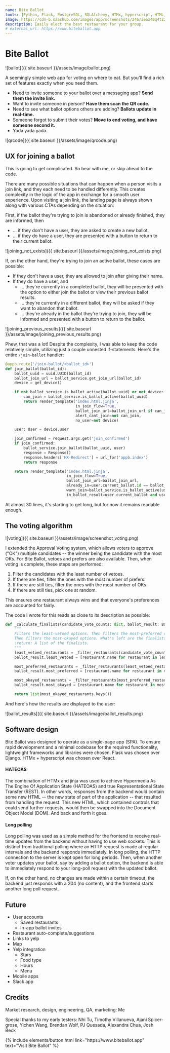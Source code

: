 ```yaml
---
name: Bite Ballot
tools: [Python, Flask, PostgreSQL, SQLAlchemy, HTMx, hyperscript, HTML, JavaScript, jinja]
image: https://cdn-b.saashub.com/images/app/screenshots/246/ieaz40q4t2zk/other-original.PNG
description: Easily elect the best restaurant for your group.
# external_url: https://www.biteballot.app
---
```


# Bite Ballot

![ballot]({{ site.baseurl }}/assets/image/ballot.png)

A seemingly simple web app for voting on where to eat. But you'll find a rich set of features exactly when you need them.

- Need to invite someone to your ballot over a messaging app? <strong>Send them the invite link.</strong>
- Want to invite someone in person? <strong>Have them scan the QR code.</strong>
- Need to see what ballot options others are adding? <strong>Ballots update in real-time.</strong>
- Someone forgot to submit their votes? <strong>Move to end voting, and have someone second it.</strong>
- Yada yada yada.

![qrcode]({{ site.baseurl }}/assets/image/qrcode.png)

## UX for joining a ballot

This is going to get complicated. So bear with me, or skip ahead to the code.

There are many possible situations that can happen when a person visits a join link, and they each need to be handled differently.
This creates complexity in the logic of the app in exchange for a smooth user experience.
Upon visiting a join link, the landing page is always shown along with various CTAs depending on the situation:

First, if the ballot they're trying to join is abandoned or already finished, they are informed, then
- ... if they don't have a user, they are asked to create a new ballot.
- ... if they do have a user, they are presented with a button to return to their current ballot.

![joining_not_exists]({{ site.baseurl }}/assets/image/joining_not_exists.png)

If, on the other hand, they're trying to join an active ballot, these cases are possible:
- If they don't have a user, they are allowed to join after giving their name.
- If they do have a user, and
  - ... they're currently in a completed ballot, they will be presented with the option to either join the ballot or view their previous ballot results.
  - ... they're currently in a different ballot, they will be asked if they want to abandon that ballot.
  - ... they're already in the ballot they're trying to join, they will be informed and presented with a button to return to the ballot.

![joining_previous_results]({{ site.baseurl }}/assets/image/joining_previous_results.png)

Phew, that was a lot! Despite the complexity, I was able to keep the code relatively simple, utilizing just a couple unnested if-statements.
Here's the entire `/join-ballot` handler:

```python
@appb.route('/join-ballot/<ballot_id>')
def join_ballot(ballot_id):
    ballot_uuid = uuid.UUID(ballot_id)
    ballot_join_url = ballot_service.get_join_url(ballot_id)
    device = get_device()

    if not ballot_service.is_ballot_active(ballot_uuid) or not device:
        can_join = ballot_service.is_ballot_active(ballot_uuid)
        return render_template('index.html.jinja',
                               in_join_flow=True,
                               ballot_join_url=ballot_join_url if can_join else None,
                               alert_cant_join=not can_join,
                               no_user=not device)

    user: User = device.user

    join_confirmed = request.args.get('join_confirmed')
    if join_confirmed:
        ballot_service.join_ballot(ballot_uuid, user)
        response = Response()
        response.headers['HX-Redirect'] = url_for('appb.index')
        return response

    return render_template('index.html.jinja',
                           in_join_flow=True,
                           ballot_join_url=ballot_join_url,
                           already_in=user.current_ballot.id == ballot_uuid,
                           warn_join=ballot_service.is_ballot_active(user.current_ballot.id),
                           in_ballot_result=user.current_ballot and user.current_ballot.result)
```

At almost 30 lines, it's starting to get long, but for now it remains readable enough.

## The voting algorithm

![voting]({{ site.baseurl }}/assets/image/screenshot_voting.png)

I extended the Approval Voting system, which allows voters to approve ("OK") multiple candidates -- the winner being the candidate with the most OKs.
For Bite Ballot, vetoes and prefers are also available.
Then, when voting is complete, these steps are performed:

1. Filter the candidates with the least number of vetoes.
2. If there are ties, filter the ones with the most number of prefers.
3. If there are still ties, filter the ones with the most number of OKs.
4. If there are still ties, pick one at random.

This ensures one restaurant always wins and that everyone's preferences are accounted for fairly.

The code I wrote for this reads as close to its description as possible:

```python
def _calculate_finalists(candidate_vote_counts: dict, ballot_result: BallotResult) -> list[Restaurant]:
    """
    Filters the least-vetoed options. Then filters the most-preferred options.
    Then filters the most-okayed options. What's left are the finalists.
    :return: A list of the finalists.
    """
    least_vetoed_restaurants = _filter_restaurants(candidate_vote_counts, min, VoteType.VETO)
    ballot_result.least_vetoed = [restaurant.name for restaurant in least_vetoed_restaurants.keys()]

    most_preferred_restaurants = _filter_restaurants(least_vetoed_restaurants, max, VoteType.PREFERRED)
    ballot_result.most_preferred = [restaurant.name for restaurant in most_preferred_restaurants.keys()]

    most_okayed_restaurants = _filter_restaurants(most_preferred_restaurants, max, VoteType.OKAY)
    ballot_result.most_okayed = [restaurant.name for restaurant in most_okayed_restaurants.keys()]

    return list(most_okayed_restaurants.keys())
```

And here's how the results are displayed to the user:

![ballot_results]({{ site.baseurl }}/assets/image/ballot_results.png)

## Software design

Bite Ballot was designed to operate as a single-page app (SPA). To ensure rapid development and a minimal codebase for the required functionality, lightweight frameworks and libraries were chosen.
Flask was chosen over Django. HTMx + hyperscript was chosen over React.

#### HATEOAS

The combination of HTMx and jinja was used to achieve Hypermedia As The Engine Of Application State (HATEOAS) and true Representational State Transfer (REST).
In other words, responses from the backend would contain some new HTML -- the new state of part of the application -- that resulted from handling the request.
This new HTML, which contained controls that could send further requests, would then be swapped into the Document Object Model (DOM). And back and forth it goes.

#### Long polling

Long polling was used as a simple method for the frontend to receive real-time updates from the backend without having to use web sockets.
This is distinct from traditional polling where an HTTP request is made at regular intervals and the backend responds immediately.
In long polling, the HTTP connection to the server is kept open for long periods.
Then, when another voter updates your ballot, say by adding a ballot option, the backend is able to immediately respond to your long-poll request with the updated ballot.

If, on the other hand, no changes are made within a certain timeout, the backend just responds with a 204 (no content), and the frontend starts another long poll request.

## Future

- User accounts
  - Saved restaurants
  - In-app ballot invites
- Restaurant auto-complete/suggestions
- Links to yelp
- Map
- Yelp integration
  - Stars
  - Food type
  - Hours
  - Menu
- Mobile apps
- Slack app

## Credits

Market research, design, engineering, QA, marketing: Me

Special thanks to my early testers: Nhi Tu, Timothy Villanueva, Ajani Spicer-grose, Yichen Wang, Brendan Wolf, PJ Quesada, Alexandra Chua, Josh Beck

<p class="text-center">
{% include elements/button.html link="https://www.biteballot.app" text="Visit Bite Ballot" %}
</p>